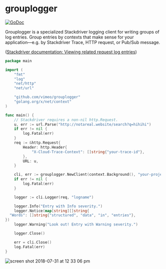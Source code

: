 # grouplogger

[![GoDoc](https://godoc.org/github.com/vimeo/grouplogger?status.svg)](https://godoc.org/github.com/vimeo/grouplogger)

Grouplogger is a specialized Stackdriver logging client for writing groups of log entries. Group entries by contexts that make sense for your application––e.g. by Stackdriver Trace, HTTP request, or Pub/Sub message.

([Stackdriver documentation: Viewing related request log entries](https://cloud.google.com/appengine/docs/flexible/go/writing-application-logs#related-app-logs))

```go
package main

import (
	"fmt"
	"log"
	"net/http"
	"net/url"

	"github.com/vimeo/grouplogger"
	"golang.org/x/net/context"
)

func main() {
	// Stackdriver requires a non-nil http.Request.
	u, err := url.Parse("http://notareal.website/search?q=hihihi")
	if err != nil {
		log.Fatal(err)
	}
	req := &http.Request{
		Header: http.Header{
			"X-Cloud-Trace-Context": []string{"your-trace-id"},
		},
		URL: u,
	}

	cli, err := grouplogger.NewClient(context.Background(), "your-project-id")
	if err != nil {
		log.Fatal(err)
	}

	logger := cli.Logger(req, "logname")

	logger.Info("Entry with Info severity.")
	logger.Notice(map[string][]string{
  "Words": []string{"structured", "data", "in", "entries"},
})
	logger.Warning("Look out! Entry with Warning severity.")

	logger.Close()

	err = cli.Close()
	log.Fatal(err)
}
```

<img alt="screen shot 2018-07-31 at 12 33 06 pm" src="https://user-images.githubusercontent.com/4955943/43481638-8330b71e-94d4-11e8-9288-cc16d48bf062.png">
